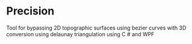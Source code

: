 # Precision
Tool for bypassing 2D topographic surfaces using bezier curves with 3D conversion using delaunay triangulation using C # and WPF
